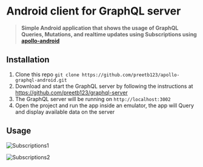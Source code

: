 # Android client for GraphQL server
> **Simple Android application that shows the usage of GraphQL Queries, Mutations, and realtime updates using Subscriptions using [apollo-android](https://github.com/apollographql/apollo-android)**

## Installation
1. Clone this repo `git clone https://github.com/preetb123/apollo-graphql-android.git`
2. Download and start the GraphQL server by following the instructions at <https://github.com/preetb123/graphql-server>
3. The GraphQL server will be running on `http://localhost:3002`
2. Open the project and run the app inside an emulator, the app will Query and display available data on the server

## Usage

![Subscriptions1](https://user-images.githubusercontent.com/4496555/44922486-14f88900-ad63-11e8-88be-97c64d4ee861.gif)

![Subscriptions2](https://user-images.githubusercontent.com/4496555/44922588-66a11380-ad63-11e8-8c4c-63a16f2ee08d.gif)
